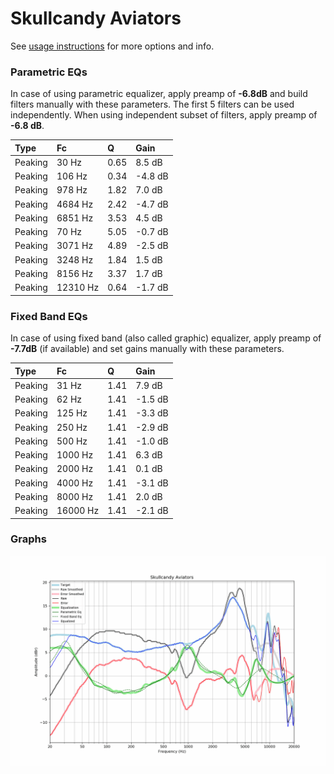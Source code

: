 # Skullcandy Aviators
See [usage instructions](https://github.com/jaakkopasanen/AutoEq#usage) for more options and info.

### Parametric EQs
In case of using parametric equalizer, apply preamp of **-6.8dB** and build filters manually
with these parameters. The first 5 filters can be used independently.
When using independent subset of filters, apply preamp of **-6.8 dB**.

| Type    | Fc       |    Q | Gain    |
|:--------|:---------|:-----|:--------|
| Peaking | 30 Hz    | 0.65 | 8.5 dB  |
| Peaking | 106 Hz   | 0.34 | -4.8 dB |
| Peaking | 978 Hz   | 1.82 | 7.0 dB  |
| Peaking | 4684 Hz  | 2.42 | -4.7 dB |
| Peaking | 6851 Hz  | 3.53 | 4.5 dB  |
| Peaking | 70 Hz    | 5.05 | -0.7 dB |
| Peaking | 3071 Hz  | 4.89 | -2.5 dB |
| Peaking | 3248 Hz  | 1.84 | 1.5 dB  |
| Peaking | 8156 Hz  | 3.37 | 1.7 dB  |
| Peaking | 12310 Hz | 0.64 | -1.7 dB |

### Fixed Band EQs
In case of using fixed band (also called graphic) equalizer, apply preamp of **-7.7dB**
(if available) and set gains manually with these parameters.

| Type    | Fc       |    Q | Gain    |
|:--------|:---------|:-----|:--------|
| Peaking | 31 Hz    | 1.41 | 7.9 dB  |
| Peaking | 62 Hz    | 1.41 | -1.5 dB |
| Peaking | 125 Hz   | 1.41 | -3.3 dB |
| Peaking | 250 Hz   | 1.41 | -2.9 dB |
| Peaking | 500 Hz   | 1.41 | -1.0 dB |
| Peaking | 1000 Hz  | 1.41 | 6.3 dB  |
| Peaking | 2000 Hz  | 1.41 | 0.1 dB  |
| Peaking | 4000 Hz  | 1.41 | -3.1 dB |
| Peaking | 8000 Hz  | 1.41 | 2.0 dB  |
| Peaking | 16000 Hz | 1.41 | -2.1 dB |

### Graphs
![](./Skullcandy%20Aviators.png)